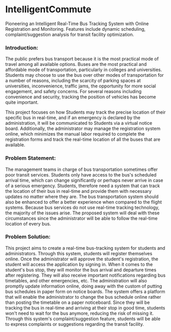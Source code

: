# IntelligentCommute

Pioneering an Intelligent Real-Time Bus Tracking System with Online Registration and Monitoring. Features include dynamic scheduling, complaint/suggestion analysis for transit facility optimization.

### Introduction:

The public prefers bus transport because it is the most practical mode of travel among all available options. Buses are the most practical and affordable mode of transportation, particularly in colleges and universities. Students may choose to use the bus over other modes of transportation for a number of reasons, including the scarcity of parking spaces at universities, inconvenience, traffic jams, the opportunity for more social engagement, and safety concerns. For several reasons including convenience and security, tracking the position of vehicles has become quite important.

This project focuses on how Students may track the precise location of their specific bus in real-time, and if an emergency is declared by the administration, it will be communicated to Students via a virtual notice board. Additionally, the administrator may manage the registration system online, which minimizes the manual labor required to complete the registration forms and track the real-time location of all the buses that are available.

### Problem Statement:

The management teams in charge of bus transportation sometimes offer poor transit services. Students only have access to the bus's scheduled arrival time, which can change significantly or perhaps never arrive in case of a serious emergency. Students, therefore need a system that can track the location of their bus in real-time and provide them with necessary updates no matter where they are. The bus transportation system should also be enhanced to offer a better experience when compared to the flight systems. Because bus services do not use real-time tracking technology, the majority of the issues arise. The proposed system will deal with these circumstances since the administrator will be able to follow the real-time location of every bus.

### Problem Solution:

This project aims to create a real-time bus-tracking system for students and administrators. Through this system, students will register themselves online. Once the administrator will approve the student's registration, the student will access the application by signing in. When it comes to the student's bus stop, they will monitor the bus arrival and departure times after registering. They will also receive important notifications regarding bus timetables, and other emergencies, etc. The administration will also promptly update information online, doing away with the custom of putting bus schedules in paper form on notice boards.
The system offers a platform that will enable the administrator to change the bus schedule online rather than posting the timetable on a paper noticeboard. Since they will be tracking the bus in real-time and arriving at their stop in good time, students won't need to wait for the bus anymore, reducing the risk of missing it. Through this system's complaint/suggestion feature, students will be able to express complaints or suggestions regarding the transit facility.
